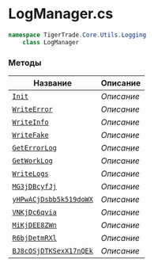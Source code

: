 
# LogManager.cs
```csharp
namespace TigerTrade.Core.Utils.Logging  
    class LogManager
```

### Методы
| Название | Описание |
| --- | --- |
| [`Init`](./Методы/Init.md) | *Описание* |
| [`WriteError`](./Методы/WriteError.md) | *Описание* |
| [`WriteInfo`](./Методы/WriteInfo.md) | *Описание* |
| [`WriteFake`](./Методы/WriteFake.md) | *Описание* |
| [`GetErrorLog`](./Методы/GetErrorLog.md) | *Описание* |
| [`GetWorkLog`](./Методы/GetWorkLog.md) | *Описание* |
| [`WriteLogs`](./Методы/WriteLogs.md) | *Описание* |
| [`MG3jDBcyfJj`](./Методы/MG3jDBcyfJj.md) | *Описание* |
| [`yHPwACjDsbb5k519doWX`](./Методы/yHPwACjDsbb5k519doWX.md) | *Описание* |
| [`VNKjDc6qvia`](./Методы/VNKjDc6qvia.md) | *Описание* |
| [`MiKjDEE8ZWn`](./Методы/MiKjDEE8ZWn.md) | *Описание* |
| [`R6bjDetmRXl`](./Методы/R6bjDetmRXl.md) | *Описание* |
| [`BJ8cOSjDTKSexX17nQEk`](./Методы/BJ8cOSjDTKSexX17nQEk.md) | *Описание* |
